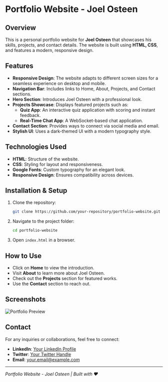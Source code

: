 # Portfolio Website - Joel Osteen

## Overview
This is a personal portfolio website for **Joel Osteen** that showcases his skills, projects, and contact details. The website is built using **HTML, CSS**, and features a modern, responsive design.

## Features
- **Responsive Design**: The website adapts to different screen sizes for a seamless experience on desktop and mobile.
- **Navigation Bar**: Includes links to Home, About, Projects, and Contact sections.
- **Hero Section**: Introduces Joel Osteen with a professional look.
- **Projects Showcase**: Displays featured projects such as:
  - **Quiz App**: An interactive quiz application with scoring and instant feedback.
  - **Real-Time Chat App**: A WebSocket-based chat application.
- **Contact Section**: Provides ways to connect via social media and email.
- **Stylish UI**: Uses a dark-themed UI with a modern typography style.

## Technologies Used
- **HTML**: Structure of the website.
- **CSS**: Styling for layout and responsiveness.
- **Google Fonts**: Custom typography for an elegant look.
- **Responsive Design**: Ensures compatibility across devices.

## Installation & Setup
1. Clone the repository:
   ```bash
   git clone https://github.com/your-repository/portfolio-website.git
   ```
2. Navigate to the project folder:
   ```bash
   cd portfolio-website
   ```
3. Open `index.html` in a browser.

## How to Use
- Click on **Home** to view the introduction.
- Visit **About** to learn more about Joel Osteen.
- Check out the **Projects** section for featured works.
- Use the **Contact** section to reach out.

## Screenshots
![Portfolio Preview](./screenshot.png)

## Contact
For any inquiries or collaborations, feel free to connect:
- **LinkedIn**: [Your LinkedIn Profile](#)
- **Twitter**: [Your Twitter Handle](#)
- **Email**: your.email@example.com

---
*Portfolio Website - Joel Osteen | Built with ❤️*

